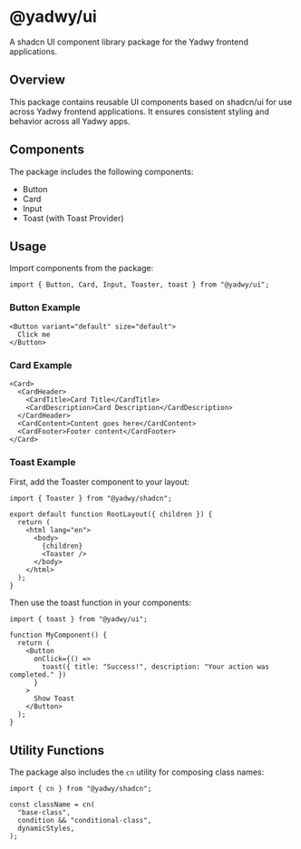 # @yadwy/ui

A shadcn UI component library package for the Yadwy frontend applications.

## Overview

This package contains reusable UI components based on shadcn/ui for use across Yadwy frontend applications. It ensures consistent styling and behavior across all Yadwy apps.

## Components

The package includes the following components:

- Button
- Card
- Input
- Toast (with Toast Provider)

## Usage

Import components from the package:

```tsx
import { Button, Card, Input, Toaster, toast } from "@yadwy/ui";
```

### Button Example

```tsx
<Button variant="default" size="default">
  Click me
</Button>
```

### Card Example

```tsx
<Card>
  <CardHeader>
    <CardTitle>Card Title</CardTitle>
    <CardDescription>Card Description</CardDescription>
  </CardHeader>
  <CardContent>Content goes here</CardContent>
  <CardFooter>Footer content</CardFooter>
</Card>
```

### Toast Example

First, add the Toaster component to your layout:

```tsx
import { Toaster } from "@yadwy/shadcn";

export default function RootLayout({ children }) {
  return (
    <html lang="en">
      <body>
        {children}
        <Toaster />
      </body>
    </html>
  );
}
```

Then use the toast function in your components:

```tsx
import { toast } from "@yadwy/ui";

function MyComponent() {
  return (
    <Button
      onClick={() =>
        toast({ title: "Success!", description: "Your action was completed." })
      }
    >
      Show Toast
    </Button>
  );
}
```

## Utility Functions

The package also includes the `cn` utility for composing class names:

```tsx
import { cn } from "@yadwy/shadcn";

const className = cn(
  "base-class",
  condition && "conditional-class",
  dynamicStyles,
);
```
